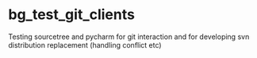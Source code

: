 # bg_test_git_clients
Testing sourcetree and pycharm for git interaction and for developing svn distribution replacement (handling conflict etc)
